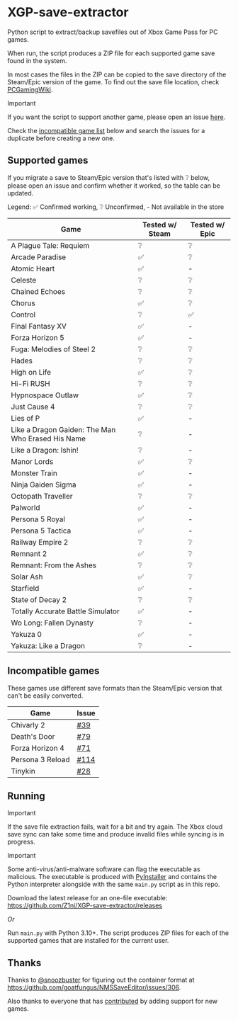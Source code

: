 # XGP-save-extractor
Python script to extract/backup savefiles out of Xbox Game Pass for PC games.

When run, the script produces a ZIP file for each supported game save found in the system.

In most cases the files in the ZIP can be copied to the save directory of the Steam/Epic version of the game. To find out the save file location, check [PCGamingWiki](https://www.pcgamingwiki.com/).

> [!IMPORTANT]
> If you want the script to support another game, please open an issue [here](https://github.com/Z1ni/XGP-save-extractor/issues/new/choose).
>
> Check the [incompatible game list](#incompatible-games) below and search the issues for a duplicate before creating a new one.

## Supported games
If you migrate a save to Steam/Epic version that's listed with ❔ below, please open an issue and confirm whether it worked, so the table can be updated.

Legend: ✅ Confirmed working, ❔ Unconfirmed, - Not available in the store

| Game | Tested w/ Steam | Tested w/ Epic |
|-|-|-|
| A Plague Tale: Requiem | ❔ | ❔ |
| Arcade Paradise | ✅ | ❔ |
| Atomic Heart | ✅ | - |
| Celeste | ❔ | ❔ |
| Chained Echoes | ❔ | ❔ |
| Chorus | ✅ | ❔ |
| Control | ❔ | ✅ |
| Final Fantasy XV | ✅ | - |
| Forza Horizon 5 | ✅ | - |
| Fuga: Melodies of Steel 2 | ❔ | ❔ |
| Hades | ❔ | ❔ |
| High on Life | ✅ | ❔ |
| Hi-Fi RUSH | ❔ | ❔ |
| Hypnospace Outlaw | ✅ | ❔ |
| Just Cause 4 | ❔ | ❔ |
| Lies of P | ✅ | - |
| Like a Dragon Gaiden: The Man Who Erased His Name | ❔ | - |
| Like a Dragon: Ishin! | ❔ | - |
| Manor Lords | ✅ | ❔ |
| Monster Train | ✅ | - |
| Ninja Gaiden Sigma | ✅ | - |
| Octopath Traveller | ❔ | ❔ |
| Palworld | ✅ | - |
| Persona 5 Royal | ✅ | - |
| Persona 5 Tactica | ✅ | - |
| Railway Empire 2 | ❔ | ❔ |
| Remnant 2 | ✅ | ❔ |
| Remnant: From the Ashes | ❔ | ❔ |
| Solar Ash | ✅ | ❔ |
| Starfield | ✅ | - |
| State of Decay 2 | ❔ | ❔ |
| Totally Accurate Battle Simulator | ✅ | - |
| Wo Long: Fallen Dynasty | ❔ | - |
| Yakuza 0 | ✅ | - |
| Yakuza: Like a Dragon | ❔ | - |

## Incompatible games
These games use different save formats than the Steam/Epic version that can't be easily converted.

| Game | Issue |
|-|-|
| Chivarly 2 | [#39](https://github.com/Z1ni/XGP-save-extractor/issues/39) |
| Death's Door | [#79](https://github.com/Z1ni/XGP-save-extractor/issues/79) |
| Forza Horizon 4 | [#71](https://github.com/Z1ni/XGP-save-extractor/issues/71) |
| Persona 3 Reload | [#114](https://github.com/Z1ni/XGP-save-extractor/issues/114) |
| Tinykin | [#28](https://github.com/Z1ni/XGP-save-extractor/issues/28) |

## Running
> [!IMPORTANT]
> If the save file extraction fails, wait for a bit and try again. The Xbox cloud save sync can take some time and produce invalid files while syncing is in progress.

> [!IMPORTANT]
> Some anti-virus/anti-malware software can flag the executable as malicious. The executable is produced with [PyInstaller](https://pyinstaller.org/) and contains the Python interpreter alongside with the same `main.py` script as in this repo.

Download the latest release for an one-file executable: https://github.com/Z1ni/XGP-save-extractor/releases

*Or*

Run `main.py` with Python 3.10+. The script produces ZIP files for each of the supported games that are installed for the current user.

## Thanks
Thanks to [@snoozbuster](https://github.com/snoozbuster) for figuring out the container format at https://github.com/goatfungus/NMSSaveEditor/issues/306.

Also thanks to everyone that has [contributed](https://github.com/Z1ni/XGP-save-extractor/graphs/contributors) by adding support for new games.
